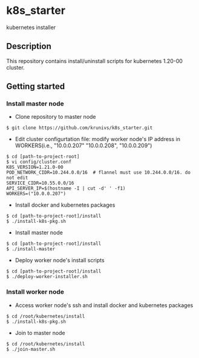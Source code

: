 # k8s_starter
kubernetes installer

## Description
This repository contains install/uninstall scripts for kubernetes 1.20-00 cluster.

## Getting started

### Install master node
* Clone repository to master node
```
$ git clone https://github.com/krunivs/k8s_starter.git
```

* Edit cluster configurtation file: modify worker node's IP address in WORKERS(i.e., "10.0.0.207" "10.0.0.208", "10.0.0.209")
```
$ cd [path-to-project-root]
$ vi config/cluster.conf
K8S_VERSION=1.21.0-00
POD_NETWORK_CIDR=10.244.0.0/16  # flannel must use 10.244.0.0/16. do not edit
SERVICE_CIDR=10.55.0.0/16
API_SERVER_IP=$(hostname -I | cut -d' ' -f1)
WORKERS=("10.0.0.207")
```

* Install docker and kubernetes packages
```
$ cd [path-to-project-root]/install
$ ./install-k8s-pkg.sh
```


* Install master node
```
$ cd [path-to-project-root]/install
$ ./install-master
```


* Deploy worker node's install scripts
```
$ cd [path-to-project-root]/install
$ ./deploy-worker-installer.sh
```

### Install worker node

* Access worker node's ssh and install docker and kubernetes packages
```
$ cd /root/kubernetes/install
$ ./install-k8s-pkg.sh
```


* Join to master node
```
$ cd /root/kubernetes/install
$ ./join-master.sh
```
